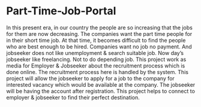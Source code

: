 # Part-Time-Job-Portal
In this present era, in our country the people are so increasing that the jobs for them are now decreasing. The companies want the part time people for in their short time job. At that time, it becomes difficult to find the people who are best enough to be hired. Companies want no job no payment. And jobseeker does not like unemployment &amp; search suitable job. Now day’s jobseeker like freelancing. Not to do depending job.   This project work as media for Employer &amp; Jobseeker about the recruitment process which is done online. The recruitment process here is handled by the system. This project will allow the jobseeker to apply for a job to the company for interested vacancy which would be available at the company. The jobseeker will be having the account after registration. This project helps to connect to employer &amp; jobseeker to find their perfect destination.
